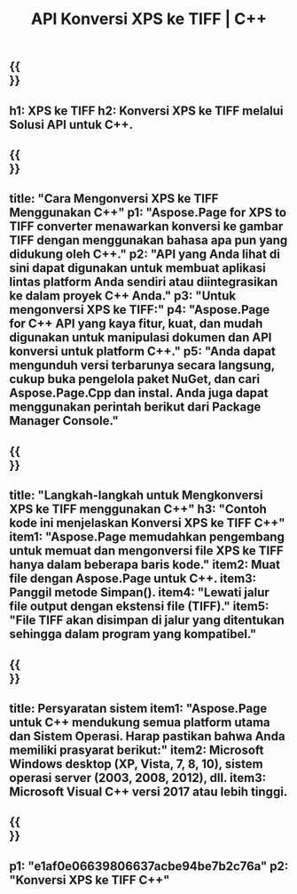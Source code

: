 ﻿---
translation: true
template: /_templates/_conversion-child-cpp.md
title: API Konversi XPS ke TIFF | C++
url: /cpp/conversion/xps-to-tiff/
description: Konversi PS ke TIFF disediakan oleh Aspose.Page untuk solusi C++ API. Bekerja di C++ Runtime Environment untuk Windows 32 bit, Windows 64 bit, dan Linux 64 bit.
informat: XPS
outformat: TIFF
otherformats: EPS PS
---

{{<section banner>}}
---
h1: XPS ke TIFF
h2: Konversi XPS ke TIFF melalui Solusi API untuk C++.
---

{{<section overview>}}
---
title: "Cara Mengonversi XPS ke TIFF Menggunakan C++"
p1: "Aspose.Page for XPS to TIFF converter menawarkan konversi ke gambar TIFF dengan menggunakan bahasa apa pun yang didukung oleh C++."
p2: "API yang Anda lihat di sini dapat digunakan untuk membuat aplikasi lintas platform Anda sendiri atau diintegrasikan ke dalam proyek C++ Anda."
p3: "Untuk mengonversi XPS ke TIFF:"
p4: "Aspose.Page for C++ API yang kaya fitur, kuat, dan mudah digunakan untuk manipulasi dokumen dan API konversi untuk platform C++."
p5: "Anda dapat mengunduh versi terbarunya secara langsung, cukup buka pengelola paket NuGet, dan cari Aspose.Page.Cpp dan instal. Anda juga dapat menggunakan perintah berikut dari Package Manager Console."
---

{{<section feature1>}}
---
title: "Langkah-langkah untuk Mengkonversi XPS ke TIFF menggunakan C++"
h3: "Contoh kode ini menjelaskan Konversi XPS ke TIFF C++"
item1: "Aspose.Page memudahkan pengembang untuk memuat dan mengonversi file XPS ke TIFF hanya dalam beberapa baris kode."
item2: Muat file dengan Aspose.Page untuk C++.
item3: Panggil metode Simpan().
item4: "Lewati jalur file output dengan ekstensi file (TIFF)."
item5: "File TIFF akan disimpan di jalur yang ditentukan sehingga dalam program yang kompatibel."
---

{{<section feature2>}}
---
title: Persyaratan sistem
item1: "Aspose.Page untuk C++ mendukung semua platform utama dan Sistem Operasi. Harap pastikan bahwa Anda memiliki prasyarat berikut:"
item2: Microsoft Windows desktop (XP, Vista, 7, 8, 10), sistem operasi server (2003, 2008, 2012), dll.
item3: Microsoft Visual C++ versi 2017 atau lebih tinggi.
---

{{<section gist>}}
---
p1: "e1af0e06639806637acbe94be7b2c76a"
p2: "Konversi XPS ke TIFF C++"
---
